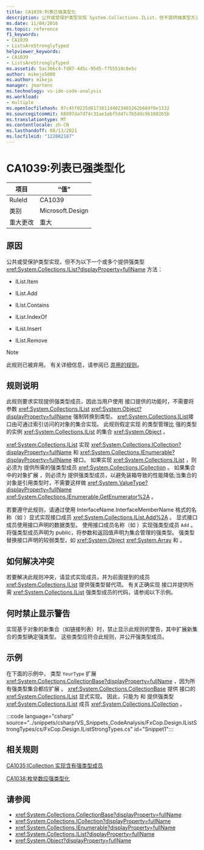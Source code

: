 ```yaml
---
title: CA1039:列表已强类型化
description: 公共或受保护类型实现 System.Collections.IList，但不提供强类型方法。
ms.date: 11/04/2016
ms.topic: reference
f1_keywords:
- CA1039
- ListsAreStronglyTyped
helpviewer_keywords:
- CA1039
- ListsAreStronglyTyped
ms.assetid: 5ac366c4-fd87-4d5c-95d5-f755510c8e5c
author: mikejo5000
ms.author: mikejo
manager: jmartens
ms.technology: vs-ide-code-analysis
ms.workload:
- multiple
ms.openlocfilehash: 07c45f0225d6173811d4023465262b684f0e1332
ms.sourcegitcommit: 68897da7d74c31ae1ebf5d47c7b5ddc9b108265b
ms.translationtype: MT
ms.contentlocale: zh-CN
ms.lasthandoff: 08/13/2021
ms.locfileid: "122082187"
---
```

# <a name="ca1039-lists-are-strongly-typed"></a>CA1039:列表已强类型化

|项目|“值”|
|-|-|
|RuleId|CA1039|
|类别|Microsoft.Design|
|重大更改|重大|

## <a name="cause"></a>原因

公共或受保护类型实现，但不为以下一个或多个提供强类型 <xref:System.Collections.IList?displayProperty=fullName> 方法：

- IList.Item

- IList.Add

- IList.Contains

- IList.IndexOf

- IList.Insert

- IList.Remove

> [!NOTE]
> 此规则已被弃用。 有关详细信息，请参阅已 [弃用的规则](fxcop-unported-deprecated-rules.md)。

## <a name="rule-description"></a>规则说明

此规则要求实现提供强类型成员，因此当用户使用 接口提供的功能时，不需要将参数 <xref:System.Collections.IList> <xref:System.Object?displayProperty=fullName> 强制转换到类型。 <xref:System.Collections.IList>接口由可通过索引访问的对象的集合实现。 此规则假定实现 的类型管理比 强的类型的实例 <xref:System.Collections.IList> 的集合 <xref:System.Object> 。

<xref:System.Collections.IList> 实现 <xref:System.Collections.ICollection?displayProperty=fullName> 和 <xref:System.Collections.IEnumerable?displayProperty=fullName> 接口。 如果实现 <xref:System.Collections.IList> ，则必须为 提供所需的强类型成员 <xref:System.Collections.ICollection> 。 如果集合中的对象扩展 ，则必须为 提供强类型成员，以避免装箱导致的性能降低;当集合的对象是引用类型时，不需要这样做 <xref:System.ValueType?displayProperty=fullName> <xref:System.Collections.IEnumerable.GetEnumerator%2A> 。

若要遵守此规则，请通过使用 InterfaceName.InterfaceMemberName 格式的名称（如 ）显式实现接口成员 <xref:System.Collections.IList.Add%2A> 。 显式接口成员使用接口声明的数据类型。 使用接口成员名称（如 ）实现强类型成员 `Add` 。 将强类型成员声明为 public，将参数和返回值声明为集合管理的强类型。 强类型替换接口声明的较弱类型，如 <xref:System.Object> <xref:System.Array> 和 。

## <a name="how-to-fix-violations"></a>如何解决冲突
若要解决此规则冲突，请显式实现成员，并为前面提到的成员 <xref:System.Collections.IList> 提供强类型替代项。 有关正确实现 接口并提供所需 <xref:System.Collections.IList> 强类型成员的代码，请参阅以下示例。

## <a name="when-to-suppress-warnings"></a>何时禁止显示警告
实现基于对象的新集合（如链接列表）时，禁止显示此规则的警告，其中扩展新集合的类型确定强类型。 这些类型应符合此规则，并公开强类型成员。

## <a name="example"></a>示例
在下面的示例中， 类型 `YourType` 扩展 <xref:System.Collections.CollectionBase?displayProperty=fullName> ，因为所有强类型集合都应扩展 。 <xref:System.Collections.CollectionBase> 提供 接口的 <xref:System.Collections.IList> 显式实现。 因此，只能为 和 提供强类型 <xref:System.Collections.IList> 成员 <xref:System.Collections.ICollection> 。

:::code language="csharp" source="../snippets/csharp/VS_Snippets_CodeAnalysis/FxCop.Design.IListStrongTypes/cs/FxCop.Design.IListStrongTypes.cs" id="Snippet1":::

## <a name="related-rules"></a>相关规则
[CA1035:ICollection 实现含有强类型成员](../code-quality/ca1035.md)

[CA1038:枚举数应强类型化](../code-quality/ca1038.md)

## <a name="see-also"></a>请参阅

- <xref:System.Collections.CollectionBase?displayProperty=fullName>
- <xref:System.Collections.ICollection?displayProperty=fullName>
- <xref:System.Collections.IEnumerable?displayProperty=fullName>
- <xref:System.Collections.IList?displayProperty=fullName>
- <xref:System.Object?displayProperty=fullName>
